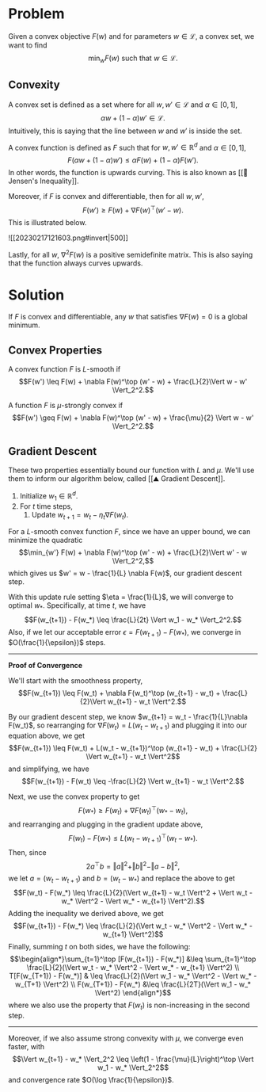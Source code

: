 # Problem
Given a convex objective $F(w)$ and for parameters $w \in \mathcal{L}$, a convex set, we want to find $$\min_w F(w) \text{ such that } w \in \mathcal{L}.$$
## Convexity
A convex set is defined as a set where for all $w, w' \in \mathcal{L}$ and $\alpha \in [0, 1]$, $$\alpha w + (1 - \alpha)w' \in \mathcal{L}.$$ Intuitively, this is saying that the line between $w$ and $w'$ is inside the set.

A convex function is defined as $F$ such that for $w, w' \in \mathbb{R}^d$ and $\alpha \in [0, 1]$, $$F(\alpha w + (1 - \alpha)w') \leq \alpha F(w) + (1 - \alpha)F(w').$$ In other words, the function is upwards curving. This is also known as [[🌈 Jensen's Inequality]].

Moreover, if $F$ is convex and differentiable, then for all $w, w'$, $$F(w') \geq F(w) + \nabla F(w)^\top (w' - w).$$ This is illustrated below.

![[20230217121603.png#invert|500]]

Lastly, for all $w$, $\nabla^2 F(w)$ is a positive semidefinite matrix. This is also saying that the function always curves upwards.

# Solution
If $F$ is convex and differentiable, any $w$ that satisfies $\nabla F(w) = 0$ is a global minimum.

## Convex Properties
A convex function $F$ is $L$-smooth if $$F(w') \leq F(w) + \nabla F(w)^\top (w' - w) + \frac{L}{2}\Vert w - w' \Vert_2^2.$$

A function $F$ is $\mu$-strongly convex if $$F(w') \geq F(w) + \nabla F(w)^\top (w' - w) + \frac{\mu}{2} \Vert w - w' \Vert_2^2.$$

## Gradient Descent
These two properties essentially bound our function with $L$ and $\mu$. We'll use them to inform our algorithm below, called [[⛰️ Gradient Descent]].

1. Initialize $w_1 \in \mathbb{R}^d$.
2. For $t$ time steps,
	1. Update $w_{t+1} = w_t - \eta_t\nabla F(w_t)$.

For a $L$-smooth convex function $F$, since we have an upper bound, we can minimize the quadratic $$\min_{w'} F(w) + \nabla F(w)^\top (w' - w) + \frac{L}{2}\Vert w' - w \Vert_2^2,$$ which gives us $w' = w - \frac{1}{L} \nabla F(w)$, our gradient descent step.

With this update rule setting $\eta = \frac{1}{L}$, we will converge to optimal $w_*$. Specifically, at time $t$, we have $$F(w_{t+1}) - F(w_*) \leq \frac{L}{2t} \Vert w_1 - w_* \Vert_2^2.$$ Also, if we let our acceptable error $\epsilon = F(w_{t+1}) - F(w_*)$, we converge in $O(\frac{1}{\epsilon})$ steps.

---
**Proof of Convergence**

We'll start with the smoothness property, $$F(w_{t+1}) \leq F(w_t) + \nabla F(w_t)^\top (w_{t+1} - w_t) + \frac{L}{2}\Vert w_{t+1} - w_t \Vert^2.$$

By our gradient descent step, we know $w_{t+1} = w_t - \frac{1}{L}\nabla F(w_t)$, so rearranging for $\nabla F(w_t) = L(w_t - w_{t+1})$ and plugging it into our equation above, we get $$F(w_{t+1}) \leq F(w_t) + L(w_t - w_{t+1})^\top (w_{t+1} - w_t) + \frac{L}{2} \Vert w_{t+1} - w_t \Vert^2$$ and simplifying, we have $$F(w_{t+1}) - F(w_t) \leq -\frac{L}{2} \Vert w_{t+1} - w_t \Vert^2.$$

Next, we use the convex property to get $$F(w_*) \geq F(w_t) + \nabla F(w_t)^\top (w_* - w_t),$$ and rearranging and plugging in the gradient update above, $$F(w_t) - F(w_*) \leq L(w_t - w_{t+1})^\top (w_t - w_*).$$ Then, since $$2a^\top b = \Vert a \Vert^2 + \Vert b \Vert^2 - \Vert a - b \Vert^2,$$ we let $a = (w_t - w_{t+1})$ and $b = (w_t - w_*)$ and replace the above to get $$F(w_t) - F(w_*) \leq \frac{L}{2}(\Vert w_{t+1} - w_t \Vert^2 + \Vert w_t - w_* \Vert^2 - \Vert w_* - w_{t+1} \Vert^2).$$ Adding the inequality we derived above, we get $$F(w_{t+1}) - F(w_*) \leq \frac{L}{2}(\Vert w_t - w_* \Vert^2 - \Vert w_* - w_{t+1} \Vert^2)$$
Finally, summing $t$ on both sides, we have the following: $$\begin{align*}\sum_{t=1}^\top [F(w_{t+1}) - F(w_*)] &\leq \sum_{t=1}^\top \frac{L}{2}(\Vert w_t - w_* \Vert^2 - \Vert w_* - w_{t+1} \Vert^2) \\ T[F(w_{T+1}) - F(w_*)] & \leq \frac{L}{2}(\Vert w_1 - w_* \Vert^2 - \Vert w_* - w_{T+1} \Vert^2) \\ F(w_{T+1}) - F(w_*) &\leq \frac{L}{2T}(\Vert w_1 - w_* \Vert^2) \end{align*}$$ where we also use the property that $F(w_t)$ is non-increasing in the second step.

---

Moreover, if we also assume strong convexity with $\mu$, we converge even faster, with $$\Vert w_{t+1} - w_* \Vert_2^2 \leq \left(1 - \frac{\mu}{L}\right)^\top \Vert w_1 - w_* \Vert_2^2$$ and convergence rate $O(\log \frac{1}{\epsilon})$.